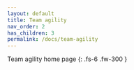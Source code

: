 ```yaml
---
layout: default
title: Team agility
nav_order: 2
has_children: 3
permalink: /docs/team-agility
---
```


Team agility home page {: .fs-6 .fw-300 }

